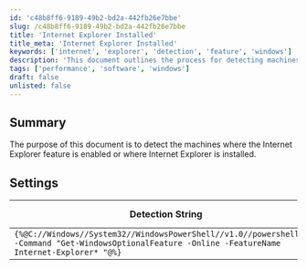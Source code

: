 ```yaml
---
id: 'c48b8ff6-9189-49b2-bd2a-442fb26e7bbe'
slug: /c48b8ff6-9189-49b2-bd2a-442fb26e7bbe
title: 'Internet Explorer Installed'
title_meta: 'Internet Explorer Installed'
keywords: ['internet', 'explorer', 'detection', 'feature', 'windows']
description: 'This document outlines the process for detecting machines where the Internet Explorer feature is enabled or where Internet Explorer is installed. It includes a detection string and applicable settings for Windows operating systems.'
tags: ['performance', 'software', 'windows']
draft: false
unlisted: false
---
```


## Summary

The purpose of this document is to detect the machines where the Internet Explorer feature is enabled or where Internet Explorer is installed.

## Settings

| Detection String                                                                                          | Comparator | Result | Applicable OS |
|-----------------------------------------------------------------------------------------------------------|------------|--------|----------------|
| `{%@C://Windows//System32//WindowsPowerShell//v1.0//powershell.exe -Command "Get-WindowsOptionalFeature -Online -FeatureName Internet-Explorer* "@%}` | Contains   | Enable | Windows        |